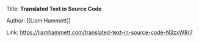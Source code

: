 Title: **Translated Text in Source Code**

Author: [[Liam Hammett]]

Link: https://liamhammett.com/translated-text-in-source-code-N3zxW8r7
